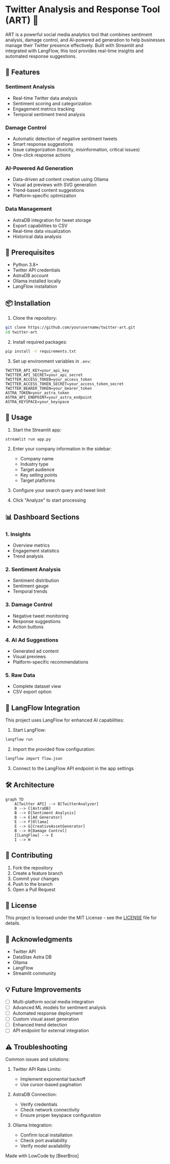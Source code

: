 # Twitter Analysis and Response Tool (ART) 🚀

ART is a powerful social media analytics tool that combines sentiment analysis, damage control, and AI-powered ad generation to help businesses manage their Twitter presence effectively. Built with Streamlit and integrated with LangFlow, this tool provides real-time insights and automated response suggestions.

## 🌟 Features

### Sentiment Analysis
- Real-time Twitter data analysis
- Sentiment scoring and categorization
- Engagement metrics tracking
- Temporal sentiment trend analysis

### Damage Control
- Automatic detection of negative sentiment tweets
- Smart response suggestions
- Issue categorization (toxicity, misinformation, critical issues)
- One-click response actions

### AI-Powered Ad Generation
- Data-driven ad content creation using Ollama
- Visual ad previews with SVG generation
- Trend-based content suggestions
- Platform-specific optimization

### Data Management
- AstraDB integration for tweet storage
- Export capabilities to CSV
- Real-time data visualization
- Historical data analysis

## 🔧 Prerequisites

- Python 3.8+
- Twitter API credentials
- AstraDB account
- Ollama installed locally
- LangFlow installation

## 📦 Installation

1. Clone the repository:
```bash
git clone https://github.com/yourusername/twitter-art.git
cd twitter-art
```

2. Install required packages:
```bash
pip install -r requirements.txt
```

3. Set up environment variables in `.env`:
```env
TWITTER_API_KEY=your_api_key
TWITTER_API_SECRET=your_api_secret
TWITTER_ACCESS_TOKEN=your_access_token
TWITTER_ACCESS_TOKEN_SECRET=your_access_token_secret
TWITTER_BEARER_TOKEN=your_bearer_token
ASTRA_TOKEN=your_astra_token
ASTRA_API_ENDPOINT=your_astra_endpoint
ASTRA_KEYSPACE=your_keyspace
```

## 🚀 Usage

1. Start the Streamlit app:
```bash
streamlit run app.py
```

2. Enter your company information in the sidebar:
   - Company name
   - Industry type
   - Target audience
   - Key selling points
   - Target platforms

3. Configure your search query and tweet limit

4. Click "Analyze" to start processing

## 📊 Dashboard Sections

### 1. Insights
- Overview metrics
- Engagement statistics
- Trend analysis

### 2. Sentiment Analysis
- Sentiment distribution
- Sentiment gauge
- Temporal trends

### 3. Damage Control
- Negative tweet monitoring
- Response suggestions
- Action buttons

### 4. AI Ad Suggestions
- Generated ad content
- Visual previews
- Platform-specific recommendations

### 5. Raw Data
- Complete dataset view
- CSV export option

## 🔄 LangFlow Integration

This project uses LangFlow for enhanced AI capabilities:

1. Start LangFlow:
```bash
langflow run
```

2. Import the provided flow configuration:
```bash
langflow import flow.json
```

3. Connect to the LangFlow API endpoint in the app settings

## 🛠 Architecture

```mermaid
graph TD
    A[Twitter API] --> B[TwitterAnalyzer]
    B --> C[AstraDB]
    B --> D[Sentiment Analysis]
    B --> E[Ad Generator]
    E --> F[Ollama]
    E --> G[CreativeAssetGenerator]
    B --> H[Damage Control]
    I[LangFlow] --> E
    I --> H
```

## 🤝 Contributing

1. Fork the repository
2. Create a feature branch
3. Commit your changes
4. Push to the branch
5. Open a Pull Request

## 📝 License

This project is licensed under the MIT License - see the [LICENSE](LICENSE) file for details.

## 🙏 Acknowledgments

- Twitter API
- DataStax Astra DB
- Ollama
- LangFlow
- Streamlit community

## 💡 Future Improvements

- [ ] Multi-platform social media integration
- [ ] Advanced ML models for sentiment analysis
- [ ] Automated response deployment
- [ ] Custom visual asset generation
- [ ] Enhanced trend detection
- [ ] API endpoint for external integration

## ⚠️ Troubleshooting

Common issues and solutions:

1. Twitter API Rate Limits:
   - Implement exponential backoff
   - Use cursor-based pagination

2. AstraDB Connection:
   - Verify credentials
   - Check network connectivity
   - Ensure proper keyspace configuration

3. Ollama Integration:
   - Confirm local installation
   - Check port availability
   - Verify model availability


Made with LowCode by [BeerBros]